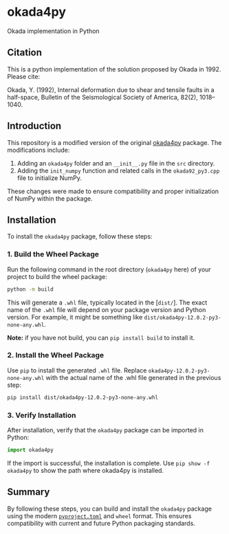 # okada4py

Okada implementation in Python

## Citation

This is a python implementation of the solution proposed by Okada in 1992. Please cite:

Okada, Y. (1992), Internal deformation due to shear and tensile faults in a half-space, Bulletin of the Seismological Society of America, 82(2), 1018–1040.

## Introduction

This repository is a modified version of the original [okada4py](https://github.com/jolivetr/okada4py) package. The modifications include:

1. Adding an `okada4py` folder and an `__init__.py` file in the `src` directory.
2. Adding the `init_numpy` function and related calls in the `okada92_py3.cpp` file to initialize NumPy.

These changes were made to ensure compatibility and proper initialization of NumPy within the package.

## Installation

To install the `okada4py` package, follow these steps:

### 1. Build the Wheel Package

Run the following command in the root directory (`okada4py` here) of your project to build the wheel package:

```bash
python -m build
```

This will generate a `.whl` file, typically located in the [`dist/`]. The exact name of the `.whl` file will depend on your package version and Python version. For example, it might be something like `dist/okada4py-12.0.2-py3-none-any.whl`.

**Note:** if you have not build, you can `pip install build` to install it.

### 2. Install the Wheel Package

Use `pip` to install the generated `.whl` file. Replace `okada4py-12.0.2-py3-none-any.whl` with the actual name of the .whl file generated in the previous step:

```sh
pip install dist/okada4py-12.0.2-py3-none-any.whl
```

### 3. Verify Installation

After installation, verify that the `okada4py` package can be imported in Python:

```python
import okada4py
```

If the import is successful, the installation is complete.  Use `pip show -f okada4py` to show the path where okada4py is installed.

## Summary

By following these steps, you can build and install the `okada4py` package using the modern [`pyproject.toml`](command:_github.copilot.openRelativePath?%5B%7B%22scheme%22%3A%22file%22%2C%22authority%22%3A%22%22%2C%22path%22%3A%22%2FE%3A%2Fgeocodes%2Fokada4py%2Fpyproject.toml%22%2C%22query%22%3A%22%22%2C%22fragment%22%3A%22%22%7D%5D "e:\geocodes\okada4py\pyproject.toml") and `wheel` format. This ensures compatibility with current and future Python packaging standards.
